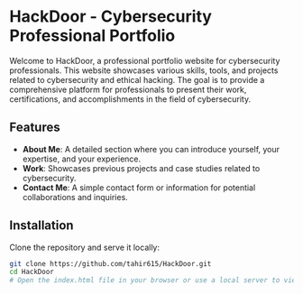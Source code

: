 # HackDoor - Cybersecurity Professional Portfolio

Welcome to HackDoor, a professional portfolio website for cybersecurity professionals. This website showcases various skills, tools, and projects related to cybersecurity and ethical hacking. The goal is to provide a comprehensive platform for professionals to present their work, certifications, and accomplishments in the field of cybersecurity.

## Features

- **About Me**: A detailed section where you can introduce yourself, your expertise, and your experience.
- **Work**: Showcases previous projects and case studies related to cybersecurity.
- **Contact Me**: A simple contact form or information for potential collaborations and inquiries.
  
## Installation

Clone the repository and serve it locally:

```bash
git clone https://github.com/tahir615/HackDoor.git
cd HackDoor
# Open the index.html file in your browser or use a local server to view the site
